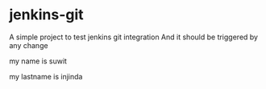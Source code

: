 # jenkins-git
A simple project to test jenkins git integration
And it should be triggered by any change


my name is suwit

my lastname is injinda

